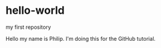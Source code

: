 # hello-world
my first repository

Hello my name is Philip. I'm doing this for the GitHub tutorial.
